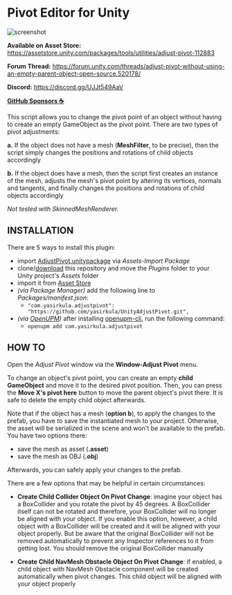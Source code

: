 # Pivot Editor for Unity
![screenshot](Images/screenshot.png)

**Available on Asset Store:** https://assetstore.unity.com/packages/tools/utilities/adjust-pivot-112883

**Forum Thread:** https://forum.unity.com/threads/adjust-pivot-without-using-an-empty-parent-object-open-source.520178/

**Discord:** https://discord.gg/UJJt549AaV

**[GitHub Sponsors ☕](https://github.com/sponsors/yasirkula)**

This script allows you to change the pivot point of an object without having to create an empty GameObject as the pivot point. There are two types of pivot adjustments:

**a.** If the object does not have a mesh (**MeshFilter**, to be precise), then the script simply changes the positions and rotations of child objects accordingly

**b.** If the object does have a mesh, then the script first creates an instance of the mesh, adjusts the mesh's pivot point by altering its vertices, normals and tangents, and finally changes the positions and rotations of child objects accordingly

*Not tested with SkinnedMeshRenderer.*

## INSTALLATION

There are 5 ways to install this plugin:

- import [AdjustPivot.unitypackage](https://github.com/yasirkula/UnityAdjustPivot/releases) via *Assets-Import Package*
- clone/[download](https://github.com/yasirkula/UnityAdjustPivot/archive/master.zip) this repository and move the *Plugins* folder to your Unity project's *Assets* folder
- import it from [Asset Store](https://assetstore.unity.com/packages/tools/utilities/adjust-pivot-112883)
- *(via Package Manager)* add the following line to *Packages/manifest.json*:
  - `"com.yasirkula.adjustpivot": "https://github.com/yasirkula/UnityAdjustPivot.git",`
- *(via [OpenUPM](https://openupm.com))* after installing [openupm-cli](https://github.com/openupm/openupm-cli), run the following command:
  - `openupm add com.yasirkula.adjustpivot`
  
## HOW TO

Open the *Adjust Pivot* window via the **Window-Adjust Pivot** menu.

To change an object's pivot point, you can create an empty **child GameObject** and move it to the desired pivot position. Then, you can press the **Move X's pivot here** button to move the parent object's pivot there. It is safe to delete the empty child object afterwards.

Note that if the object has a mesh (**option b**), to apply the changes to the prefab, you have to save the instantiated mesh to your project. Otherwise, the asset will be serialized in the scene and won't be available to the prefab. You have two options there:

- save the mesh as asset (**.asset**)
- save the mesh as OBJ (**.obj**)

Afterwards, you can safely apply your changes to the prefab.

There are a few options that may be helpful in certain circumstances:

- **Create Child Collider Object On Pivot Change**: imagine your object has a BoxCollider and you rotate the pivot by 45 degrees. A BoxCollider itself can not be rotated and therefore, your BoxCollider will no longer be aligned with your object. If you enable this option, however, a child object with a BoxCollider will be created and it will be aligned with your object properly. But be aware that the original BoxCollider will not be removed automatically to prevent any Inspector references to it from getting lost. You should remove the original BoxCollider manually

- **Create Child NavMesh Obstacle Object On Pivot Change**: if enabled, a child object with NavMesh Obstacle component will be created automatically when pivot changes. This child object will be aligned with your object properly
